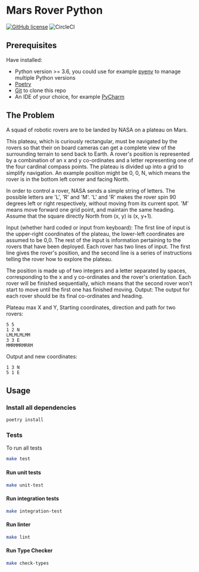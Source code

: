 # Mars Rover Python
[![GitHub license](https://img.shields.io/github/license/meandor/mars-rover-python)](https://github.com/meandor/mars-rover-python/blob/main/LICENSE)
![CircleCI](https://img.shields.io/circleci/build/github/meandor/mars-rover-python)

## Prerequisites
Have installed:
* Python version >= 3.6, you could use for example [pyenv](https://github.com/pyenv/pyenv) to manage multiple Python versions
* [Poetry](https://python-poetry.org/docs/#installation)
* [Git](https://git-scm.com/book/en/v2/Getting-Started-Installing-Git) to clone this repo
* An IDE of your choice, for example [PyCharm](https://www.jetbrains.com/pycharm/)

## The Problem
A squad of robotic rovers are to be landed by NASA on a plateau on Mars.

This plateau, which is curiously rectangular, must be navigated by the rovers so that their on board cameras can get a complete view of the surrounding terrain to send back to Earth.
A rover's position is represented by a combination of an x and y co-ordinates and a letter representing one of the four cardinal compass points. The plateau is divided up into a grid to simplify navigation. An example position might be 0, 0, N, which means the rover is in the bottom left corner and facing North.

In order to control a rover, NASA sends a simple string of letters. The possible letters are 'L', 'R' and 'M'. 'L' and 'R' makes the rover spin 90 degrees left or right respectively, without moving from its current spot.
'M' means move forward one grid point, and maintain the same heading.
Assume that the square directly North from (x, y) is (x, y+1).

Input (whether hard coded or input from keyboard):
The first line of input is the upper-right coordinates of the plateau, the lower-left coordinates are assumed to be 0,0.
The rest of the input is information pertaining to the rovers that have been deployed. Each rover has two lines of input. The first line gives the rover's position, and the second line is a series of instructions telling the rover how to explore the plateau.

The position is made up of two integers and a letter separated by spaces, corresponding to the x and y co-ordinates and the rover's orientation.
Each rover will be finished sequentially, which means that the second rover won't start to move until the first one has finished moving.
Output:
The output for each rover should be its final co-ordinates and heading.

Plateau max X and Y, Starting coordinates, direction and path for two rovers:
```
5 5
1 2 N
LMLMLMLMM
3 3 E
MMRMMRMRRM
```

Output and new coordinates:
```
1 3 N
5 1 E
```

## Usage
### Install all dependencies
```bash
poetry install
```

### Tests
To run all tests
```bash
make test
```

#### Run unit tests
```bash
make unit-test
```

#### Run integration tests
```bash
make integration-test
```

#### Run linter
```bash
make lint
```

#### Run Type Checker
```bash
make check-types
```
